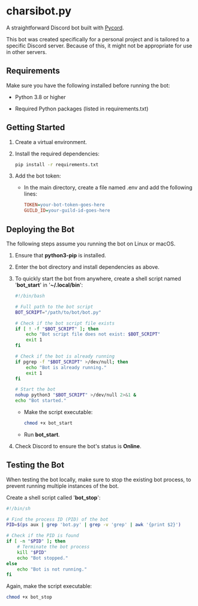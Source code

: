 # charsibot.py

A straightforward Discord bot built with [Pycord](https://pycord.dev/).

This bot was created specifically for a personal project and is tailored to a specific Discord server. Because of this, it might not be appropriate for use in other servers.

## Requirements

Make sure you have the following installed before running the bot:

- Python 3.8 or higher

- Required Python packages (listed in requirements.txt)

## Getting Started

1. Create a virtual environment.

2. Install the required dependencies:

    ```bash
    pip install -r requirements.txt
    ```

3. Add the bot token:

    - In the main directory, create a file named .env and add the following lines:

        ```ini
        TOKEN=your-bot-token-goes-here
        GUILD_ID=your-guild-id-goes-here
        ```

## Deploying the Bot

The following steps assume you running the bot on Linux or macOS.

1. Ensure that **python3-pip** is installed.

2. Enter the bot directory and install dependencies as above.

3. To quickly start the bot from anywhere, create a shell script named '**bot_start**' in '**~/.local/bin**':

    ```bash
    #!/bin/bash

    # Full path to the bot script
    BOT_SCRIPT="/path/to/bot/bot.py"

    # Check if the bot script file exists
    if [ ! -f "$BOT_SCRIPT" ]; then
        echo "Bot script file does not exist: $BOT_SCRIPT"
        exit 1
    fi

    # Check if the bot is already running
    if pgrep -f "$BOT_SCRIPT" >/dev/null; then
        echo "Bot is already running."
        exit 1
    fi

    # Start the bot
    nohup python3 "$BOT_SCRIPT" >/dev/null 2>&1 &
    echo "Bot started."
    ```

    - Make the script executable:

        ```bash
        chmod +x bot_start
        ```

    - Run **bot_start**.

4. Check Discord to ensure the bot's status is **Online**.

## Testing the Bot

When testing the bot locally, make sure to stop the existing bot process, to prevent running multiple instances of the bot.

Create a shell script called '**bot_stop**':

```bash
#!/bin/sh

# Find the process ID (PID) of the bot
PID=$(ps aux | grep 'bot.py' | grep -v 'grep' | awk '{print $2}')

# Check if the PID is found
if [ -n "$PID" ]; then
    # Terminate the bot process
    kill "$PID"
    echo "Bot stopped."
else
    echo "Bot is not running."
fi
```

Again, make the script executable:

```bash
chmod +x bot_stop
```
